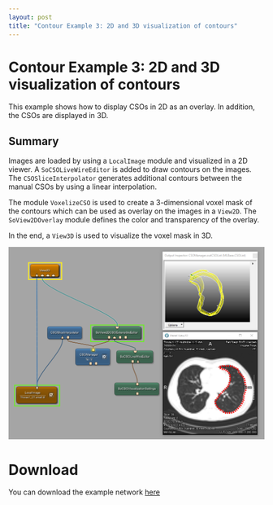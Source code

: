 ```yaml
---
layout: post
title: "Contour Example 3: 2D and 3D visualization of contours"
---
```


# Contour Example 3: 2D and 3D visualization of contours
This example shows how to display CSOs in 2D as an overlay. In addition, the CSOs are displayed in 3D.

## Summary
Images are loaded by using a `LocalImage` module and visualized in a 2D viewer. A `SoCSOLiveWireEditor` is added to draw contours on the images. The `CSOSliceInterpolator` generates additional contours between the manual CSOs by using a linear interpolation.

The module `VoxelizeCSO` is used to create a 3-dimensional voxel mask of the contours which can be used as overlay on the images in a `View2D`. The `SoView2DOverlay` module defines the color and transparency of the overlay.

In the end, a `View3D` is used to visualize the voxel mask in 3D.

![Screenshot](/examples/data_objects/contours/example3/image.png)

# Download
You can download the example network [here](/examples/data_objects/contours/example3/ContourExample3.mlab)
